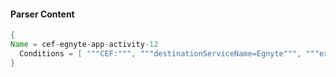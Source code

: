 #### Parser Content
```Java
{
Name = cef-egnyte-app-activity-12
  Conditions = [ """CEF:""", """destinationServiceName=Egnyte""", """ext_action=Update""" ]
}
```